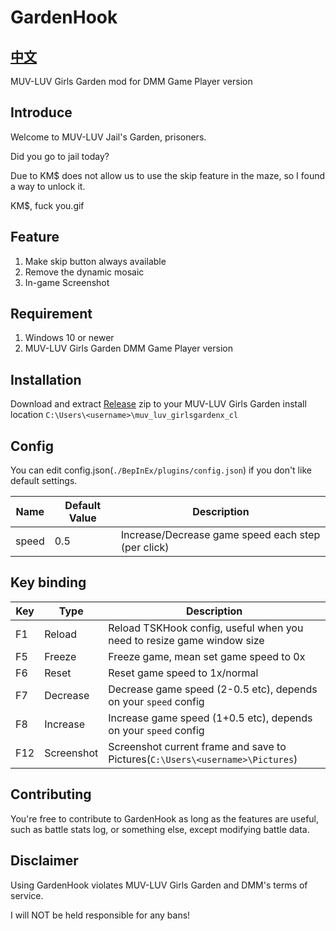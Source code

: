 # GardenHook

## [中文](README_TC.md)

MUV-LUV Girls Garden mod for DMM Game Player version

## Introduce

Welcome to MUV-LUV Jail's Garden, prisoners.

Did you go to jail today?

Due to KM$ does not allow us to use the skip feature in the maze, so I found a way to unlock it.

KM\$, fuck you.gif

## Feature

1. Make skip button always available
2. Remove the dynamic mosaic
3. In-game Screenshot

## Requirement

1. Windows 10 or newer
2. MUV-LUV Girls Garden DMM Game Player version

## Installation

Download and extract [Release](https://github.com/GirlsGarden/GardenHook/releases) zip to your MUV-LUV Girls Garden
install
location `C:\Users\<username>\muv_luv_girlsgardenx_cl`

## Config

You can edit config.json(`./BepInEx/plugins/config.json`) if you don't like default settings.

| Name  | Default Value | Description                                        |
|-------|---------------|----------------------------------------------------|
| speed | 0.5           | Increase/Decrease game speed each step (per click) | 

## Key binding

| Key | Type       | Description                                                                   |
|-----|------------|-------------------------------------------------------------------------------|
| F1  | Reload     | Reload TSKHook config, useful when you need to resize game window size        |
| F5  | Freeze     | Freeze game, mean set game speed to 0x                                        |
| F6  | Reset      | Reset game speed to 1x/normal                                                 | 
| F7  | Decrease   | Decrease game speed (2-0.5 etc), depends on your `speed` config               | 
| F8  | Increase   | Increase game speed (1+0.5 etc), depends on your `speed` config               |
| F12 | Screenshot | Screenshot current frame and save to Pictures(`C:\Users\<username>\Pictures`) |

## Contributing

You're free to contribute to GardenHook as long as the features are useful, such as battle stats log, or something else,
except modifying battle data.

## Disclaimer

Using GardenHook violates MUV-LUV Girls Garden and DMM's terms of service.

I will NOT be held responsible for any bans!